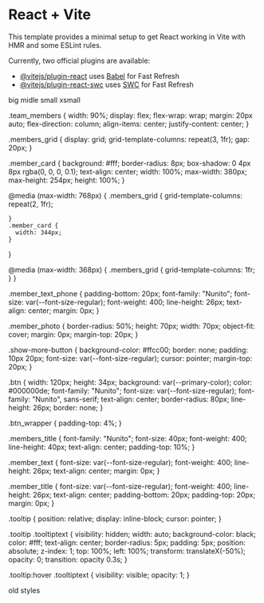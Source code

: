 # React + Vite

This template provides a minimal setup to get React working in Vite with HMR and some ESLint rules.

Currently, two official plugins are available:

- [@vitejs/plugin-react](https://github.com/vitejs/vite-plugin-react/blob/main/packages/plugin-react/README.md) uses [Babel](https://babeljs.io/) for Fast Refresh
- [@vitejs/plugin-react-swc](https://github.com/vitejs/vite-plugin-react-swc) uses [SWC](https://swc.rs/) for Fast Refresh


big midle small xsmall

.team_members {
    width: 90%;
    display: flex;
    flex-wrap: wrap;
    margin: 20px auto;
    flex-direction: column;
    align-items: center;
    justify-content: center;
}

.members_grid {
  display: grid;
  grid-template-columns: repeat(3, 1fr);
  gap: 20px;
}

.member_card {
  background: #fff;
  border-radius: 8px;
  box-shadow: 0 4px 8px rgba(0, 0, 0, 0.1);
  text-align: center;
  width: 100%;
  max-width: 380px;
  max-height: 254px;
  height: 100%;
}

@media (max-width: 768px) {
    .members_grid {
        grid-template-columns: repeat(2, 1fr);

    }
    .member_card {
      width: 344px;
    }
}

@media (max-width: 368px) {
    .members_grid {
        grid-template-columns: 1fr;
    }
}

.member_text_phone {
  padding-bottom: 20px;
  font-family: "Nunito";
  font-size: var(--font-size-regular);
  font-weight: 400;
  line-height: 26px;
  text-align: center;
  margin: 0px;
}

.member_photo {
  border-radius: 50%;
  height: 70px;
  width: 70px;
  object-fit: cover;
  margin: 0px;
  margin-top: 20px;
}

.show-more-button {
  background-color: #ffcc00;
  border: none;
  padding: 10px 20px;
  font-size: var(--font-size-regular);
  cursor: pointer;
  margin-top: 20px;
}

.btn {
  width: 120px;
  height: 34px;
  background: var(--primary-color);
  color: #000000de;
  font-family: "Nunito";
  font-size: var(--font-size-regular);
  font-family: "Nunito", sans-serif;
  text-align: center;
  border-radius: 80px;
  line-height: 26px;
  border: none;
}

.btn_wrapper {
  padding-top: 4%;
}

.members_title {
  font-family: "Nunito";
  font-size: 40px;
  font-weight: 400;
  line-height: 40px;
  text-align: center;
  padding-top: 10%;
}

.member_text {
  font-size: var(--font-size-regular);
  font-weight: 400;
  line-height: 26px;
  text-align: center;
  margin: 0px;
}

.member_title {
  font-size: var(--font-size-regular);
  font-weight: 400;
  line-height: 26px;
  text-align: center;
  padding-bottom: 20px;
  padding-top: 20px;
  margin: 0px;
}

.tooltip {
  position: relative;
  display: inline-block;
  cursor: pointer;
}

.tooltip .tooltiptext {
  visibility: hidden;
  width: auto;
  background-color: black;
  color: #fff;
  text-align: center;
  border-radius: 5px;
  padding: 5px;
  position: absolute;
  z-index: 1;
  top: 100%;
  left: 100%;
  transform: translateX(-50%);
  opacity: 0;
  transition: opacity 0.3s;
}

.tooltip:hover .tooltiptext {
  visibility: visible;
  opacity: 1;
}

old styles